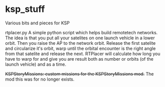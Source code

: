 ksp_stuff
=========

Various bits and pieces for KSP


rtplacer.py
A simple python script which helps build remotetech networks. 
The idea is that you put all your satelites on one launch vehicle 
in a lower orbit. Then you raise the AP to the network orbit.
Release the first satelite and circularize it's orbit,
warp until the orbital encounter is the right angle from that 
satelite and release the next.
RTPlacer will calculate how long you have to warp for and give
you are result both as number or orbits (of the launch vehicle)
and as a time.

~~KSPStoryMissions: custom missions for the KSPStoryMissions mod.~~
The mod this was for no longer exists. 

